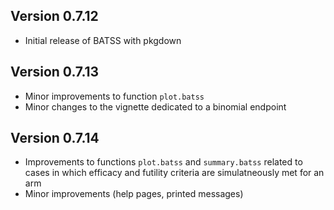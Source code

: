## Version 0.7.12

-   Initial release of BATSS with pkgdown

## Version 0.7.13

-   Minor improvements to function `plot.batss`
-   Minor changes to the vignette dedicated to a binomial endpoint

## Version 0.7.14

-   Improvements to functions `plot.batss` and `summary.batss` 
    related to cases in which efficacy and futility criteria 
    are simulatneously met for an arm
-   Minor improvements (help pages, printed messages)
